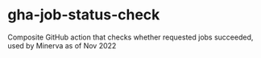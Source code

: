 # gha-job-status-check
Composite GitHub action that checks whether requested jobs succeeded, used by Minerva as of Nov 2022
